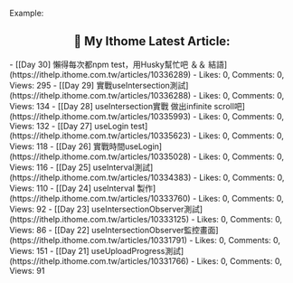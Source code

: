 <!-- | Workflow選項        | 預設值 | 說明          | 必填 |
| ------------- | ------------- | ---------------------- | -------- |
| `userId`      | `""`          | 你的it幫幫忙id | yes      |
| `gh_token`      | `your GitHub token with repo scope `          | Use this to configure the token of the user that commits the workflow result to GitHub  | yes      |
| `limit`      | `5`          | 設定要抓幾個post | yes      |
 -->

Example:

<!-- ITHOME-POST-LIST:START -->
<h2 align="center">📕 My Ithome Latest Article:</h2>
- [[Day 30] 懶得每次都npm test，用Husky幫忙吧 ＆＆ 結語](https://ithelp.ithome.com.tw/articles/10336289) - Likes: 0, Comments: 0, Views: 295
- [[Day 29] 實戰useIntersection測試](https://ithelp.ithome.com.tw/articles/10336288) - Likes: 0, Comments: 0, Views: 134
- [[Day 28] useIntersection實戰 做出infinite scroll吧](https://ithelp.ithome.com.tw/articles/10335993) - Likes: 0, Comments: 0, Views: 132
- [[Day 27] useLogin test](https://ithelp.ithome.com.tw/articles/10335623) - Likes: 0, Comments: 0, Views: 118
- [[Day 26] 實戰時間useLogin](https://ithelp.ithome.com.tw/articles/10335028) - Likes: 0, Comments: 0, Views: 116
- [[Day 25] useInterval測試](https://ithelp.ithome.com.tw/articles/10334383) - Likes: 0, Comments: 0, Views: 110
- [[Day 24] useInterval 製作](https://ithelp.ithome.com.tw/articles/10333760) - Likes: 0, Comments: 0, Views: 92
- [[Day 23] useIntersectionObserver測試](https://ithelp.ithome.com.tw/articles/10333125) - Likes: 0, Comments: 0, Views: 86
- [[Day 22] useIntersectionObserver監控畫面](https://ithelp.ithome.com.tw/articles/10331791) - Likes: 0, Comments: 0, Views: 151
- [[Day 21] useUploadProgress測試](https://ithelp.ithome.com.tw/articles/10331766) - Likes: 0, Comments: 0, Views: 91
<!-- ITHOME-POST-LIST:END -->
